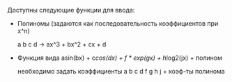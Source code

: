 Доступны следующие функции для ввода:

* Полиномы (задаются как последовательность коэффициентов при x^n)

  a b c d -> ax^3 + bx^2 + cx + d
* Функция вида
  asin(bx) + c*cos(dx) + f * exp(gx) + h*log2(jx) + полином
  
  необходимо задать коэффициенты a b c d f g h j + коэф-ты полинома  
